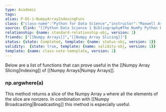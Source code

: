 ```yaml
---
type: Academic
tags:
alias: P-DS-1-NumpyArrayIndexingFunc
class: {"class-name":"Python for Data Science","instructor":"Maxwell Armi","medium":"Online Course","start-date":"2023-04-01","online-platform":"FreeCodeCamp-Youtube","length":"12hr20min","class-alias":"P-DS-1","template":{"name":"class-online-course-obj","version":1}}
source: {link: "[[Python Data Science 1 Bibliography#The NumPy Python Data Science Library]]", alias: numpy-P-DS-1, template: {name: bib-source-obj , version: 1}}
relationship: {name: standard-relationship-obj, version: 1}
friends: ["[[Numpy Arrays]]","[[Numpy Array Slicing]]"]
status: {state: Completed, template: {name: status-obj, version: 1}}
validity:  {state: true, template: {name: validity-obj, version: 1}}
template: {name: class-note-temnplate, version: 1}
---
```

Below are a list of functions that can prove useful in the [[Numpy Array Slicing|Indexing]] of [[Numpy Arrays|Numpy Arrays]].

### np.argwhere(a)

This method returns a slice of the Numpy Array `a` where all the elements of the slice are nonzero. In combination with [[Numpy Broadcasting|Broadcasting]] this method is especially useful. 

